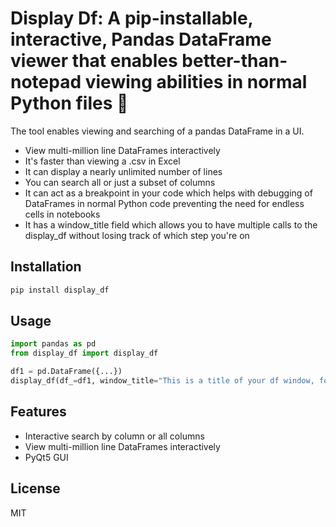 # Display Df: A pip-installable, interactive, Pandas DataFrame viewer that enables better-than-notepad viewing abilities in normal Python files 👀

The tool enables viewing and searching of a pandas DataFrame in a UI.
- View multi-million line DataFrames interactively
- It's faster than viewing a .csv in Excel
- It can display a nearly unlimited number of lines
- You can search all or just a subset of columns
- It can act as a breakpoint in your code which helps with debugging of DataFrames in normal Python code preventing the need for endless cells in notebooks
- It has a window_title field which allows you to have multiple calls to the display_df without losing track of which step you're on

## Installation

```bash
pip install display_df
```

## Usage

```python
import pandas as pd
from display_df import display_df

df1 = pd.DataFrame({...})
display_df(df_=df1, window_title="This is a title of your df window, for debugging purposes")
```

## Features
- Interactive search by column or all columns
- View multi-million line DataFrames interactively
- PyQt5 GUI

## License
MIT 
